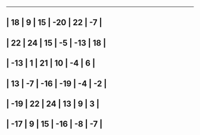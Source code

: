 ---------------------------------------------
| 18 | 9 | 15 | -20 | 22 | -7 |
---------------------------------------------
| 22 | 24 | 15 | -5 | -13 | 18 |
----------------------------------------------
| -13 | 1 | 21 | 10 | -4 | 6 |
----------------------------------------------
| 13 | -7 | -16 | -19 | -4 | -2 |
----------------------------------------------
| -19 | 22 | 24 | 13 | 9 | 3 |
----------------------------------------------
| -17 | 9 | 15 | -16 | -8 | -7 |
----------------------------------------------